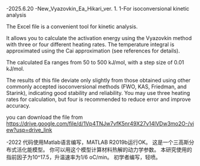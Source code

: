 -2025.6.20
-New_Vyazovkin_Ea_Hikari_ver. 1. 1-For isoconversional kinetic analysis

The Excel file is a convenient tool for kinetic analysis.

It allows you to calculate the activation energy using the Vyazovkin method with three or four different heating rates. The temperature integral is approximated using the Cai approximation (see references for details).

The calculated Ea ranges from 50 to 500 kJ/mol, with a step size of 0.01 kJ/mol. 

The results of this file deviate only slightly from those obtained using other commonly accepted isoconversional methods (FWO, KAS, Friedman, and Starink), indicating good stability and reliability. You may use three heating rates for calculation, but four is recommended to reduce error and improve accuracy.

you can download the file from https://drive.google.com/file/d/1Vp4TNJw7vfK5nr49X27v14lVDw3mo2O-/view?usp=drive_link


-2022
代码使用Matlab语言编写，MATLAB R2019b运行OK。
这是一个三高斯分布式活化能模型。
你可以用这个模型计算材料热解的动力学参数。
本研究使用的指前因子为10^17.5，升温速率为1/6 oC/min。
初学者编写，轻喷。
